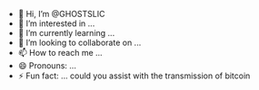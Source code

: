 - 👋 Hi, I’m @GHOSTSLIC
- 👀 I’m interested in ...
- 🌱 I’m currently learning ...
- 💞️ I’m looking to collaborate on ...
- 📫 How to reach me ...
- 😄 Pronouns: ...
- ⚡ Fun fact: ...
   could you assist with the transmission of bitcoin 
<!---
GHOSTSLIC/GHOSTSLIC is a ✨ special ✨ repository because its `README.md` (this file) appears on your GitHub profile.
You can click the Preview link to take a look at your changes.
--->
